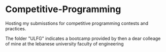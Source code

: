 # Competitive-Programming

Hosting my submisstions for competitive programming contests and practices.

The folder "ULFG" indicates a bootcamp provided by then a dear colleage of mine at the lebanese university faculty of engineering
